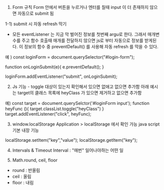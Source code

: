 1. Form 규칙
Form 안에서 버튼을 누르거나 엔터를 칠때 input 이 더 존재하지 않으면
자동으로 submit 됨

1-1) submit 시 자동 refresh 막기
 * 모든 eventListener 는 지금 막 벌어진 정보를
   첫번째 argu로 한다. 그래서 매개변수를 주고 함수 호출때 매개를
   전달하지 않으면 js로 부터 자동으로 정보를 받게된다.
   이 정보의 함수 중 preventDefault() 를 사용해 자동 refresh 를 막을 수 있다.

예 ) 
const loginForm = document.querySelector("#login-form");

function onLoginSubmit(e){
 e.preventDefault();
}

loginForm.addEventListener("submit", onLoginSubmit);




2. Js 기능 - toggle
대상이 있는지 확인해서 있으면 없애고 없으면 추가함
아래 예시는 target의 클래스 목록에 heyClass 가 있으면
제거하고 없으면 추가함

예) 
const target = document.querySelctor('#loginForm input');
function heyFunc (){
 target.classList.toggle("heyClass")
}
target.addEventListener("click", heyFunc);





3. window.localStorage
Application > localStorage 에서 확인 가능
java script 기본 내장 기능

localStorage.setItem("key","value");
localStorage.getItem("key");




4. Intervals & Timeout
Interval : "매번" 일어나야하는 어떤 일



5. Math.round, ceil, floor
- round : 반올림
- ceil : 올림
- floor : 내림